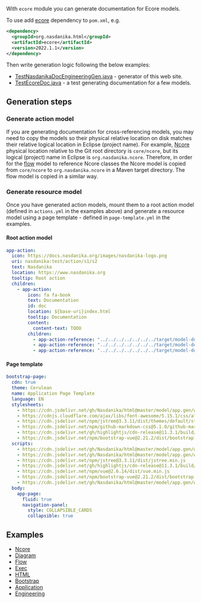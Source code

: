 With ``ecore`` module you can generate documentation for Ecore models.

To use add [ecore](https://mvnrepository.com/artifact/org.nasdanika.html/ecore) dependency to ``pom.xml``, e.g.

```xml
<dependency>
  <groupId>org.nasdanika.html</groupId>
  <artifactId>ecore</artifactId>
  <version>2022.1.1</version>
</dependency>
```

Then write generation logic following the below examples:

* [TestNasdanikaDocEngineeringGen.java](https://github.com/Nasdanika/nasdanika.github.io/blob/main/src/test/java/org/nasdanika/docs/engineering/TestNasdanikaDocEngineeringGen.java) - generator of this web site.
* [TestEcoreDoc.java](https://github.com/Nasdanika/html/blob/master/ecore/src/test/java/org/nasdanika/html/ecore/tests/TestEcoreDoc.java) - a test generating documentation for a few models.

## Generation steps

### Generate action model

If you are generating documentation for cross-referencing models, you may need to copy the models so their physical relative location on disk matches their relative logical location in Eclipse (project name). 
For example, [Ncore](https://docs.nasdanika.org/modules/core/modules/ncore/index.html) physical location relative to the Git root directory is ``core/ncore``, but its logical (project) name in Eclipse is ``org.nasdanika.ncore``.
Therefore, in order for the [flow](https://docs.nasdanika.org/modules/core/modules/ncore/index.html) model to reference Ncore classes the Ncore model is copied from ``core/ncore`` to ``org.nasdanika.ncore`` in a Maven target directory. 
The flow model is copied in a similar way.

### Generate resource model

Once you have generated action models, mount them to a root action model (defined in ``actions.yml`` in the examples above) and generate a resource model using a page template - defined in ``page-template.yml`` in the examples.

#### Root action model

```yml
app-action:
  icon: https://docs.nasdanika.org/images/nasdanika-logo.png
  uri: nasdanika:test/action/s1/s2
  text: Nasdanika
  location: https://www.nasdanika.org 
  tooltip: Root action
  children:
    - app-action:
        icon: fa fa-book
        text: Documentation
        id: doc
        location: ${base-uri}index.html 
        tooltip: Documentation
        content:
          content-text: TODO  
        children:
          - app-action-reference: "../../../../../../../target/model-doc/actions/ncore.genmodel.xml#/"
          - app-action-reference: "../../../../../../../target/model-doc/actions/exec.genmodel.xml#/"
          - app-action-reference: "../../../../../../../target/model-doc/actions/flow.genmodel.xml#/"
```

#### Page template

```yml
bootstrap-page:
  cdn: true
  theme: Cerulean
  name: Application Page Template
  language: EN
  stylesheets: 
    - https://cdn.jsdelivr.net/gh/Nasdanika/html@master/model/app.gen/web-resources/css/app.css 
    - https://cdnjs.cloudflare.com/ajax/libs/font-awesome/5.15.1/css/all.min.css
    - https://cdn.jsdelivr.net/npm/jstree@3.3.11/dist/themes/default/style.min.css
    - https://cdn.jsdelivr.net/npm/github-markdown-css@5.1.0/github-markdown.min.css
    - https://cdn.jsdelivr.net/gh/highlightjs/cdn-release@11.3.1/build/styles/default.min.css
    - https://cdn.jsdelivr.net/npm/bootstrap-vue@2.21.2/dist/bootstrap-vue.css
  scripts:
    - https://cdn.jsdelivr.net/gh/Nasdanika/html@master/model/app.gen/web-resources/js/common.js 
    - https://cdn.jsdelivr.net/gh/Nasdanika/html@master/model/app.gen/web-resources/js/dark-head.js 
    - https://cdn.jsdelivr.net/npm/jstree@3.3.11/dist/jstree.min.js
    - https://cdn.jsdelivr.net/gh/highlightjs/cdn-release@11.3.1/build/highlight.min.js
    - https://cdn.jsdelivr.net/npm/vue@2.6.14/dist/vue.min.js
    - https://cdn.jsdelivr.net/npm/bootstrap-vue@2.21.2/dist/bootstrap-vue.min.js
    - https://cdn.jsdelivr.net/gh/Nasdanika/html@master/model/app.gen/web-resources/js/components/table.js
  body:
    app-page:
      fluid: true
      navigation-panel:
        style: COLLAPSIBLE_CARDS
        collapsible: true
```        

## Examples

* [Ncore](https://docs.nasdanika.org/modules/core/modules/ncore/index.html)
* [Diagram](https://docs.nasdanika.org/modules/core/modules/diagram/modules/model/index.html)
* [Flow](https://docs.nasdanika.org/modules/core/modules/flow/index.html)
* [Exec](https://docs.nasdanika.org/modules/core/modules/exec/modules/model/index.html)
* [HTML](https://docs.nasdanika.org/modules/html/modules/models/modules/html/modules/model/index.html)
* [Bootstrap](https://docs.nasdanika.org/modules/html/modules/models/modules/bootstrap/modules/model/index.html)
* [Application](https://docs.nasdanika.org/modules/html/modules/models/modules/app/modules/model/index.html)
* [Engineering](https://docs.nasdanika.org/modules/engineering/modules/model/index.html)
 


          